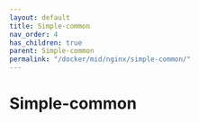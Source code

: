 ```yaml
---
layout: default
title: Simple-common
nav_order: 4
has_children: true
parent: Simple-common
permalink: "/docker/mid/nginx/simple-common/"
---
```


# Simple-common
